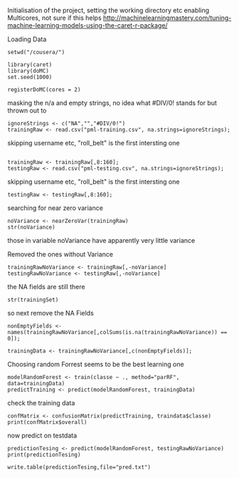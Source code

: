 Initialisation of the project, setting the working directory etc
enabling Multicores, not sure if this helps 
http://machinelearningmastery.com/tuning-machine-learning-models-using-the-caret-r-package/

Loading Data
```{r, message=FALSE}
setwd("/cousera/")

library(caret)
library(doMC)
set.seed(1000)

registerDoMC(cores = 2)
```

masking the n/a and empty strings, no idea what #DIV/0! stands for but thrown out to
```{r, message=FALSE}
ignoreStrings <- c("NA","","#DIV/0!")
trainingRaw <- read.csv("pml-training.csv", na.strings=ignoreStrings);
```
skipping username etc, "roll_belt" is the first intersting one
```{r, message=FALSE}

trainingRaw <- trainingRaw[,8:160];
testingRaw <- read.csv("pml-testing.csv", na.strings=ignoreStrings);
```
skipping username etc, "roll_belt" is the first intersting one

```{r, message=FALSE}
testingRaw <- testingRaw[,8:160];
```
searching for near zero variance

```{r, message=FALSE}
noVariance <- nearZeroVar(trainingRaw)
str(noVariance)
  ```
those in variable noVariance have apparently very little variance

Removed the ones without Variance

```{r, message=FALSE}
trainingRawNoVariance <- trainingRaw[,-noVariance]
testingRawNoVariance <- testingRaw[,-noVariance]
```

the  NA fields are still there
```{r, message=FALSE}
str(trainingSet)
```
so next remove the NA Fields
```{r, message=FALSE}
nonEmptyFields <- names(trainingRawNoVariance[,colSums(is.na(trainingRawNoVariance)) == 0]);

trainingData <- trainingRawNoVariance[,c(nonEmptyFields)];

```
 Choosing random Forrest seems to be the best learning one 
 
```{r, message=FALSE}
modelRandomForest <- train(classe ~ ., method="parRF", data=trainingData)
predictTraining <- predict(modelRandomForest, trainingData)
```
 check the training data
```{r, message=FALSE}
confMatrix <- confusionMatrix(predictTraining, traindata$classe)
print(confMatrix$overall)
```

 now predict on testdata
```{r, message=FALSE}
predictionTesing <- predict(modelRandomForest, testingRawNoVariance)
print(predictionTesing)

write.table(predictionTesing,file="pred.txt")

```

